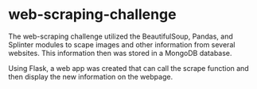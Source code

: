 # web-scraping-challenge
The web-scraping challenge utilized the BeautifulSoup, Pandas, and Splinter modules to scape images and other information from several websites. This information then was stored in a MongoDB database.

Using Flask, a web app was created that can call the scrape function and then display the new information on the webpage. 
 
